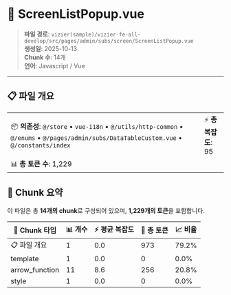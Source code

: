 # 📄 ScreenListPopup.vue

> **파일 경로**: `vizier(sample)/vizier-fe-all-develop/src/pages/admin/subs/screen/ScreenListPopup.vue`  
> **생성일**: 2025-10-13  
> **Chunk 수**: 14개  
> **언어**: Javascript / Vue
---





## 📋 파일 개요

| | |
|--|--|
| 📦 **의존성**: `@/store` • `vue-i18n` • `@/utils/http-common` • `@/enums` • `@/pages/admin/subs/DataTableCustom.vue` • `@/constants/index` | ⚡ **총 복잡도**: 95 |
| 📊 **총 토큰 수**: 1,229 |  |






## 🧩 Chunk 요약

이 파일은 총 **14개의 chunk**로 구성되어 있으며, **1,229개의 토큰**을 포함합니다.

| 🧩 Chunk 타입 | 📊 개수 | ⚡ 평균 복잡도 | 📝 총 토큰 | 📈 비율 |
|---------------|--------|-------------|----------|--------|
| 📋 파일 개요 | 1 | 0.0 | 973 | 79.2% |
| template | 1 | 0.0 | 0 | 0.0% |
| arrow_function | 11 | 8.6 | 256 | 20.8% |
| style | 1 | 0.0 | 0 | 0.0% |

